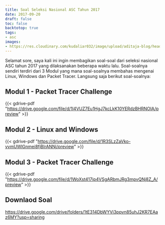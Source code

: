 ```yaml
---
title: Soal Seleksi Nasional ASC Tahun 2017
date: 2017-09-20
draft: false
toc: false
backtotop: true
tags:
- asc
images:
- https://res.cloudinary.com/kudaliar032/image/upload/aditaja-blog/headers/21414629_10154605780726612_3067913541061812293_o_fl6wqd.webp
---
```


Selamat sore, saya kali ini ingin membagikan soal-soal dari seleksi nasional ASC tahun 2017 yang dilaksanakan beberapa waktu lalu. Soal-soalnya sendiri terdiri dari 3 Modul yang mana soal-soalnya membahas mengenai Linux, Windows dan Packet Tracer. Langsung saja berikut soal-soalnya:

## Modul 1 - Packet Tracer Challenge

{{< gdrive-pdf "https://drive.google.com/file/d/1l4VUZ7Eu1HgJ7kcLkK10YERdzBHRNOIA/preview" >}}

## Modul 2 - Linux and Windows

{{< gdrive-pdf "https://drive.google.com/file/d/1R3SLzZaVko-vvmUWlGnmei8fjBIrANNj/preview" >}}

## Modul 3 - Packet Tracer Challenge

{{< gdrive-pdf "https://drive.google.com/file/d/1WoXst417ip4VSgARbmJRg3mpvQNj8Z_A/preview" >}}

## Downlaod Soal

https://drive.google.com/drive/folders/1tE314DbWYVi3ppvn85uhJ2KR7EAaz6MY?usp=sharing
